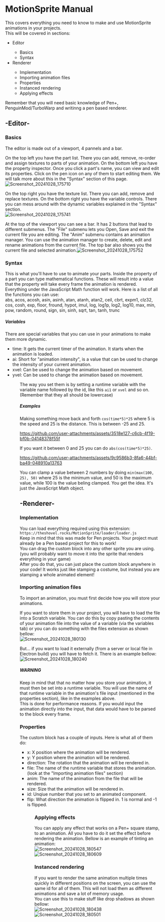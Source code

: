 # MotionSprite Manual
This covers everything you need to know to make and use MotionSprite animations in your projects.<br>
This will be covered in sections:
<ul>
  <li>Editor</li>
  <ul>
       <li>Basics</li>
       <li>Syntax</li>
  </ul>
  <li>Renderer</li>
  <ul>
       <li>Implementation</li>
       <li>Importing animation files</li>
       <li>Properties</li>
       <li>Instanced rendering</li>
       <li>Applying effects</li>
  </ul>
</ul>
Remember that you will need basic knowledge of Pen+, PenguinMod/TurboWarp and
writinng a pen based renderer.

## -Editor-
### Basics
The editor is made out of a viewport, 4 pannels and a bar.<br>

On the top left you have the part list. There you can add, remove, re-order and assign textures to parts of your
animation. On the bottom left you have the property inspector. Once you click a
part's name, you can view and edit its properties. Click on the pen icon on any of
them to start editing them. We will talk more about this in the "Syntax" section of this
page. <br> ![Screenshot_20241028_175710](https://github.com/user-attachments/assets/c7258590-3797-4704-81f7-7cb9f9d950f9)


On the top right you have the texture list. There you can add, remove and replace
textures. On the bottom right you have the variable controls. There you can mess
around with the dynamic variables explained in the "Syntax" section.<br>![Screenshot_20241028_175741](https://github.com/user-attachments/assets/c93c665a-7730-4bd5-971c-748b12a3bd8a)


At the top of the viewport you can see a bar. It has 2 buttons that lead to different
submenus. The "File" submenu lets you Open, Save and exit the current file you are editing.
The "Anim" submenu contains an animation manager. You can use the animation manager
to create, delete, edit and rename animations from the current file. The top bar
also shows you the current file and selected animation.![Screenshot_20241028_175752](https://github.com/user-attachments/assets/538d3588-9bf1-4970-89d8-601e1f4f2051)


### Syntax
This is what you'll have to use to animate your parts. Inside the property of a part you can type mathematical
functions. These will result into a value that the property will take every frame the animation is rendered.<br>
Everything under the JavaScript Math function will work. Here is a list of all the functions you can use:<br>
abs, acos, acosh, asin, asinh, atan, atanh, atan2, ceil, cbrt, expm1, clz32, cos, cosh, exp, floor, fround, hypot, imul, log, log1p, log2, log10, max, min, pow, random, round, sign, sin, sinh, sqrt, tan, tanh, trunc

##### Variables
There are special variables that you can use in your animations to make them more dynamic.
<ul>
<li> time: It gets the current timer of the animation. It starts when the animation is loaded.</li>
<li> ai: Short for "animation intensity", is a value that can be used to change the intensity of your current animation.</li>
<li> xvel: Can be used to change the animation based on movement.</li>
<li> yvel: Can be used to change the animation based on movement.</li>
<ul>

The way you set them is by setting a runtime variable with the variable name followed by the id, like this
``ai1`` or ``xvel`` and so on. (Remember that they all should be lowercase)

##### Examples
Making something move back and forth ``cos(time*5)*25`` where 5 is the speed and 25 is the distance. This is between
-25 and 25.<br>

https://github.com/user-attachments/assets/3518e127-c6cb-4f19-bf0b-04148378f55f


If you want it between 0 and 25 you can do ``abs(cos(time*5)*25)``.<br>

https://github.com/user-attachments/assets/9c9586b3-8fa6-44bf-ba49-048910a13763


You can clamp a value between 2 numbers by doing ``min(max(100, 25), 50)`` where 25 is the minimum value, and 50 is the
maximum value, while 100 is the value beling clamped. You get the idea. It's just the JavaScript Math object.

## -Renderer-
### Implementation
You can load everything required using this extension: ``https://theshovel.rocks/MotionSprite/loader/loader.js``<br>
Keep in mind that this was made for Pen projects. Your project must already be a Pen based project for this to work!<br>
You can drag the custom block into any other sprite you are using. (you will probably want to move it into the sprite
that renders everything in your game)<br>
After you do that, you can just place the custom block anywhere in your code! It works just like stamping a costume, but
instead you are stamping a whole animated element!

### Importing animation files
To import an animation, you must first decide how you will store your animations.<br>

If you want to store them in your project, you will have to load the file into a Scratch variable. You can do this by copy
pasting the contents of your animation file into the value of a variable (via the variables tab) or you can do something with
the files extension as shown bellow:<br>
![Screenshot_20241028_180130](https://github.com/user-attachments/assets/d6f65402-0eb4-499f-8757-2c10c8a3c3d8)


But... if you want to load it externally (from a server or local file in Electron build) you will have to fetch it. There
is an example bellow:<br>
![Screenshot_20241028_180240](https://github.com/user-attachments/assets/132ac550-fdd3-43e1-95d0-4294a0c6edda)


##### WARNING
Keep in mind that that no matter how you store your animation, it must then be set into a runtime variable. You will use the name
of that runtime variable in the animation's file input (mentioned in the properties section), like in the examples above.<br>
This is done for performance reasons. If you would input the animation directly into the input, that data would have to be
parsed to the block every frame.

### Properties
The custom block has a couple of inputs. Here is what all of them do:
<ul>
<li> x: X position where the animation will be rendered.</li>
<li> y: Y position where the animation will be rendered.</li>
<li> direction: The rotation that the animation will be rendered in.</li>
<li> file: The name of the runtime variable that stores the animation. (look at the "Importing animation files" section)</li>
<li> anim: The name of the animation from the file that will be rendered.</li>
<li> size: Size that the animation will be rendered in.</li>
<li> id: Unqiue number that you set to an animated component.</li>
<li> flip: What direction the animation is flipped in. 1 is normal and -1 is flipped.</li>
<ul>

### Applying effects
You can apply any effect that works on a Pen+ square stamp, to an animation. All you have to do it set the effect before rendering
the animation. Bellow is an example of tinting an animation:<br>
![Screenshot_20241028_180547](https://github.com/user-attachments/assets/18a73065-0aeb-43a0-bb5f-456675bf3caa)
![Screenshot_20241028_180609](https://github.com/user-attachments/assets/1152c9bf-48f1-4de8-a9ea-a91dec772e24)


### Instanced rendering
If you want to render the same animation multiple times quickly in different positions on the screen, you can use the same id
for all of them. This will not load them as different animations and save a lot of memory usage.<br>
You can use this to make stuff like drop shadows as shown bellow:<br>
![Screenshot_20241028_180438](https://github.com/user-attachments/assets/703eeb59-17bc-4280-b32b-fb0e5281e866)
![Screenshot_20241028_180501](https://github.com/user-attachments/assets/d08df41a-aa9f-4138-9f09-26803571f053)
